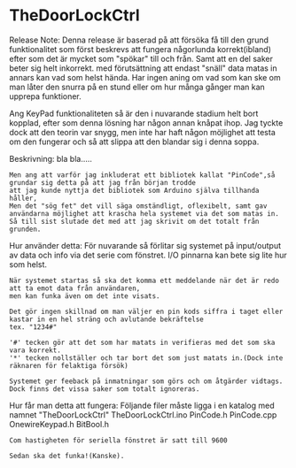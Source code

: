 # TheDoorLockCtrl

Release Note:
Denna release är baserad på att försöka få till den grund funktionalitet som först beskrevs att fungera någorlunda korrekt(ibland)
efter som det är mycket som "spökar" till och från. Samt att en del saker beter sig helt inkorrekt.
med förutsättning att endast "snäll" data matas in annars kan vad som helst hända.
Har ingen aning om vad som kan ske om man låter den snurra på en stund eller om hur många gånger man kan upprepa funktioner.

Ang KeyPad funktionaliteten så är den i nuvarande stadium helt bort kopplad, efter som denna lösning har någon annan knåpat ihop.
Jag tyckte dock att den teorin var snygg, men inte har haft någon möjlighet att testa om den fungerar och så att slippa att den blandar sig i denna soppa.

Beskrivning:
    bla bla.....

    Men ang att varför jag inkluderat ett bibliotek kallat "PinCode",så grundar sig detta på att jag från början trodde
    att jag kunde nyttja det bibliotek som Arduino själva tillhanda håller,
    Men det "sög fet" det vill säga omständligt, oflexibelt, samt gav användarna möjlighet att krascha hela systemet via det som matas in.
    Så till sist slutade det med att jag skrivit om det totalt från grunden.

Hur använder detta:
    För nuvarande så förlitar sig systemet på input/output av data och info via det serie com fönstret.
    I/O pinnarna kan bete sig lite hur som helst.

    När systemet startas så ska det komma ett meddelande när det är redo att ta emot data från användaren,
    men kan funka även om det inte visats.

    Det gör ingen skillnad om man väljer en pin kods siffra i taget eller kastar in en hel sträng och avlutande bekräftelse
    tex. "1234#"

    '#' tecken gör att det som har matats in verifieras med det som ska vara korrekt.
    '*' tecken nollställer och tar bort det som just matats in.(Dock inte räknaren för felaktiga försök)

    Systemet ger feeback på inmatningar som görs och om åtgärder vidtags. Dock finns det vissa saker som totalt ignoreras.

Hur får man detta att fungera:
    Följande filer måste ligga i en katalog med namnet "TheDoorLockCtrl" 
    TheDoorLockCtrl.ino
    PinCode.h
    PinCode.cpp
    OnewireKeypad.h
    BitBool.h

    Com hastigheten för seriella fönstret är satt till 9600

    Sedan ska det funka!(Kanske).






